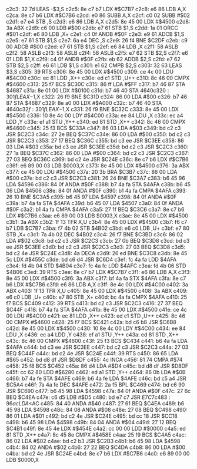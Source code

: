 c2c3: 32 7d        LEAS   -$3,S
c2c5: 8e c7 b7     LDX    #$C7B7
c2c8: e6 86        LDB    A,X
c2ca: 8e c7 b6     LDX    #$C7B6
c2cd: e0 86        SUBB   A,X
c2cf: c0 02        SUBB   #$02
c2d1: e7 e4        STB    ,S
c2d3: e6 86        LDB    A,X
c2d5: 8e 45 00     LDX    #$4500
c2d8: 3a           ABX
c2d9: c6 00        LDB    #$00
c2db: e7 61        STB    $1,S
c2dd: 1a 01        ORCC   #$01
c2df: e6 80        LDB    ,X+
c2e1: c4 0f        ANDB   #$0F
c2e3: e9 61        ADCB   $1,S
c2e5: e7 61        STB    $1,S
c2e7: 6a e4        DEC    ,S
c2e9: 26 f4        BNE    $C2DF
c2eb: c9 00        ADCB   #$00
c2ed: e7 61        STB    $1,S
c2ef: e6 84        LDB    ,X
c2f1: 58           ASLB
c2f2: 58           ASLB
c2f3: 58           ASLB
c2f4: 58           ASLB
c2f5: e7 62        STB    $2,S
c2f7: e6 01        LDB    $1,X
c2f9: c4 0f        ANDB   #$0F
c2fb: eb 62        ADDB   $2,S
c2fd: e7 62        STB    $2,S
c2ff: e6 61        LDB    $1,S
c301: e1 62        CMPB   $2,S
c303: 32 63        LEAS   $3,S
c305: 39           RTS
c306: 8e 45 00     LDX    #$4500
c309: ce 4c 00     LDU    #$4C00
c30c: ec 81        LDD    ,X++
c30e: ed c1        STD    ,U++
c310: 8c 46 00     CMPX   #$4600
c313: 25 f7        BCS    $C30C
c315: 86 ff        LDA    #$FF
c317: b7 46 87     STA    $4687
c31a: 8e 01 00     LDX    #$0100
c31d: b7 46 40     STA    $4640
c320: 30 1f        LEAX   -$1,X
c322: 26 f9        BNE    $C31D
c324: 86 00        LDA    #$00
c326: b7 46 87     STA    $4687
c329: 8e a0 00     LDX    #$A000
c32c: b7 46 40     STA    $4640
c32f: 30 1f        LEAX   -$1,X
c331: 26 f9        BNE    $C32C
c333: 8e 45 00     LDX    #$4500
c336: 10 8e 4c 00  LDY    #$4C00
c33a: ee 84        LDU    ,X
c33c: ec a4        LDD    ,Y
c33e: ef a1        STU    ,Y++
c340: ed 81        STD    ,X++
c342: 8c 46 00     CMPX   #$4600
c345: 25 f3        BCS    $C33A
c347: 86 03        LDA    #$03
c349: bd c2 c3     JSR    $C2C3
c34c: 27 2e        BEQ    $C37C
c34e: 86 00        LDA    #$00
c350: bd c2 c3     JSR    $C2C3
c353: 27 17        BEQ    $C36C
c355: bd c3 ee     JSR    $C3EE
c358: 86 03        LDA    #$03
c35a: bd c3 ee     JSR    $C3EE
c35d: bd c2 c3     JSR    $C2C3
c360: 27 1a        BEQ    $C37C
c362: 86 00        LDA    #$00
c364: bd c2 c3     JSR    $C2C3
c367: 27 03        BEQ    $C36C
c369: bd c2 4e     JSR    $C24E
c36c: 8e c7 b6     LDX    #$C7B6
c36f: e6 89 00 03  LDB    $0003,X
c373: 8e 45 00     LDX    #$4500
c376: 3a           ABX
c377: ce 45 00     LDU    #$4500
c37a: 20 3b        BRA    $C3B7
c37c: 86 00        LDA    #$00
c37e: bd c2 c3     JSR    $C2C3
c381: 26 24        BNE    $C3A7
c383: b6 45 96     LDA    $4596
c386: 84 0f        ANDA   #$0F
c388: b7 4a fa     STA    $4AFA
c38b: b6 45 06     LDA    $4506
c38e: 84 0f        ANDA   #$0F
c390: b1 4a fa     CMPA   $4AFA
c393: 26 10        BNE    $C3A5
c395: b6 45 97     LDA    $4597
c398: 84 0f        ANDA   #$0F
c39a: b7 4a fa     STA    $4AFA
c39d: b6 45 07     LDA    $4507
c3a0: 84 0f        ANDA   #$0F
c3a2: b1 4a fa     CMPA   $4AFA
c3a5: 27 1f        BEQ    $C3C6
c3a7: 8e c7 b6     LDX    #$C7B6
c3aa: e6 89 00 03  LDB    $0003,X
c3ae: 8e 45 00     LDX    #$4500
c3b1: 3a           ABX
c3b2: 1f 13        TFR    X,U
c3b4: 8e 45 00     LDX    #$4500
c3b7: f6 c7 b7     LDB    $C7B7
c3ba: f7 4b 02     STB    $4B02
c3bd: e6 c0        LDB    ,U+
c3bf: e7 80        STB    ,X+
c3c1: 7a 4b 02     DEC    $4B02
c3c4: 26 f7        BNE    $C3BD
c3c6: 86 02        LDA    #$02
c3c8: bd c2 c3     JSR    $C2C3
c3cb: 27 0b        BEQ    $C3D8
c3cd: bd c3 ee     JSR    $C3EE
c3d0: bd c2 c3     JSR    $C2C3
c3d3: 27 03        BEQ    $C3D8
c3d5: bd c2 4e     JSR    $C24E
c3d8: 4a           DECA
c3d9: 26 ed        BNE    $C3C8
c3db: 8e 45 5c     LDX    #$455C
c3de: bd c6 d4     JSR    $C6D4
c3e1: fc 4a fa     LDD    $4AFA
c3e4: fd 4b 04     STD    $4B04
c3e7: fc 4a fc     LDD    $4AFC
c3ea: fd 4b 06     STD    $4B06
c3ed: 39           RTS
c3ee: 8e c7 b7     LDX    #$C7B7
c3f1: e6 86        LDB    A,X
c3f3: 8e 45 00     LDX    #$4500
c3f6: 3a           ABX
c3f7: bf 4a fa     STX    $4AFA
c3fa: 8e c7 b6     LDX    #$C7B6
c3fd: e6 86        LDB    A,X
c3ff: 8e 4c 00     LDX    #$4C00
c402: 3a           ABX
c403: 1f 13        TFR    X,U
c405: 8e 45 00     LDX    #$4500
c408: 3a           ABX
c409: e6 c0        LDB    ,U+
c40b: e7 80        STB    ,X+
c40d: bc 4a fa     CMPX   $4AFA
c410: 25 f7        BCS    $C409
c412: 39           RTS
c413: bd c2 c3     JSR    $C2C3
c416: 27 37        BEQ    $C44F
c418: b7 4a fa     STA    $4AFA
c41b: 8e 45 00     LDX    #$4500
c41e: ce 4c 00     LDU    #$4C00
c421: ec 81        LDD    ,X++
c423: ed c1        STD    ,U++
c425: 8c 46 00     CMPX   #$4600
c428: 25 f7        BCS    $C421
c42a: bd c6 b8     JSR    $C6B8
c42d: 8e 45 00     LDX    #$4500
c430: 10 8e 4c 00  LDY    #$4C00
c434: ee 84        LDU    ,X
c436: ec a4        LDD    ,Y
c438: ef a1        STU    ,Y++
c43a: ed 81        STD    ,X++
c43c: 8c 46 00     CMPX   #$4600
c43f: 25 f3        BCS    $C434
c441: b6 4a fa     LDA    $4AFA
c444: bd c3 ee     JSR    $C3EE
c447: bd c2 c3     JSR    $C2C3
c44a: 27 03        BEQ    $C44F
c44c: bd c2 4e     JSR    $C24E
c44f: 39           RTS
c450: 86 65        LDA    #$65
c452: bd d8 df     JSR    $D8DF
c455: 4c           INCA
c456: 81 74        CMPA   #$74
c458: 25 f8        BCS    $C452
c45a: 86 d4        LDA    #$D4
c45c: bd d8 df     JSR    $D8DF
c45f: cc 62 80     LDD    #$6280
c462: ed a1        STD    ,Y++
c464: 86 0b        LDA    #$0B
c466: b7 4a fe     STA    $4AFE
c469: b6 4a fe     LDA    $4AFE
c46c: bd c5 a4     JSR    $C5A4
c46f: 7a 4a fe     DEC    $4AFE
c472: 2a f5        BPL    $C469
c474: bd c6 90     JSR    $C690
c477: b6 45 98     LDA    $4598
c47a: 84 0f        ANDA   #$0F
c47c: 27 6c        BEQ    $C4EA
c47e: c6 d5        LDB    #$D5
c480: bd e7 c7     JSR    $E7C7
c483: 96 ac        LDA    <$AC
c485: 84 40        ANDA   #$40
c487: 27 61        BEQ    $C4EA
c489: b6 45 98     LDA    $4598
c48c: 84 08        ANDA   #$08
c48e: 27 08        BEQ    $C498
c490: 86 01        LDA    #$01
c492: bd c2 4e     JSR    $C24E
c495: bd cc 18     JSR    $CC18
c498: b6 45 98     LDA    $4598
c49b: 84 04        ANDA   #$04
c49d: 27 12        BEQ    $C4B1
c49f: 8e 45 4e     LDX    #$454E
c4a2: cc 00 00     LDD    #$0000
c4a5: ed 81        STD    ,X++
c4a7: 8c 45 8e     CMPX   #$458E
c4aa: 25 f9        BCS    $C4A5
c4ac: 86 02        LDA    #$02
c4ae: bd c2 b3     JSR    $C2B3
c4b1: b6 45 98     LDA    $4598
c4b4: 84 02        ANDA   #$02
c4b6: 27 22        BEQ    $C4DA
c4b8: 86 00        LDA    #$00
c4ba: bd c2 4e     JSR    $C24E
c4bd: 8e c7 b6     LDX    #$C7B6
c4c0: e6 89 00 00  LDB    $0000,X
